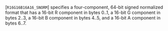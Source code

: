 [`R16G16B16A16_SNORM`] specifies a four-component, 64-bit
signed normalized format that has a 16-bit R component in bytes 0..1, a
16-bit G component in bytes 2..3, a 16-bit B component in bytes 4..5,
and a 16-bit A component in bytes 6..7.